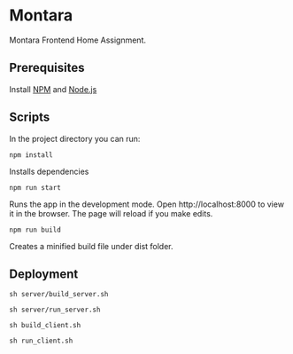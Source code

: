 # Montara
Montara Frontend Home Assignment.
## Prerequisites


Install [NPM](https://www.npmjs.com/) and [Node.js](https://nodejs.org/en/download/)
## Scripts
In the project directory you can run:

```npm install```

Installs dependencies

```npm run start```

Runs the app in the development mode.
Open http://localhost:8000 to view it in the browser.
The page will reload if you make edits.

```npm run build```

Creates a minified build file under dist folder.

## Deployment

```sh server/build_server.sh```

```sh server/run_server.sh```

```sh build_client.sh```

```sh run_client.sh```